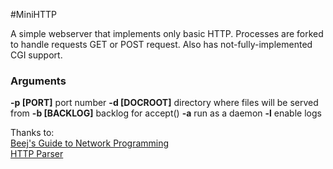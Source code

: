 #MiniHTTP

A simple webserver that implements only basic HTTP. Processes are forked to handle requests GET or POST request. Also has not-fully-implemented CGI support.

### Arguments

__-p [PORT]__ port number
__-d [DOCROOT]__ directory where files will be served from
__-b [BACKLOG]__ backlog for accept()
__-a__ run as a daemon
__-l__ enable logs


Thanks to:    
[Beej's Guide to Network Programming](http://beej.us/guide/bgnet/output/print/bgnet_USLetter_2.pdf)    
[HTTP Parser](https://github.com/nodejs/http-parser)